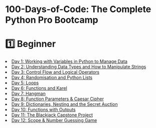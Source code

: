 # 100-Days-of-Code: The Complete Python Pro Bootcamp
# 1️⃣ Beginner 
<li> <a href = "https://github.com/marroth2808/100-Days-of-Code---The-Complete-P-ython-Pro-Bootcamp-for-2022/tree/main/Day%2001"> Day 1: Working with Variables in Python to Manage Data </a></li>
<li> <a href = "https://github.com/marroth2808/100-Days-of-Code-The-Complete-Python-Pro-Bootcamp-for-2022/tree/main/Day%2002"> Day 2: Understanding Data Types and How to Manipulate Strings </a></li>
<li> <a href = "https://github.com/marroth2808/100-Days-of-Code-The-Complete-Python-Pro-Bootcamp-for-2022/tree/main/Day%2003"> Day 3: Control Flow and Logical Operators</a></li>
<li> <a href = "https://github.com/marroth2808/100-Days-of-Code-The-Complete-Python-Pro-Bootcamp-for-2022/tree/main/Day%2004"> Day 4: Randomisation and Python Lists</a></li>
<li> <a href = "https://github.com/marroth2808/100-Days-of-Code-The-Complete-Python-Pro-Bootcamp/tree/main/Day%2005"> Day 5: Loops</a></li>
<li> <a href = "https://github.com/marroth2808/100-Days-of-Code-The-Complete-Python-Pro-Bootcamp/tree/main/Day%2006"> Day 6: Functions and Karel</a></li>
<li> <a href = "https://github.com/marroth2808/100-Days-of-Code-The-Complete-Python-Pro-Bootcamp/tree/main/Day%2007"> Day 7: Hangman</a></li>
<li> <a href = "https://github.com/marroth2808/100-Days-of-Code-The-Complete-Python-Pro-Bootcamp/tree/main/Day%2008"> Day 8: Function Parameters & Caesar Cipher</a></li>
<li> <a href = "https://github.com/marroth2808/100-Days-of-Code-The-Complete-Python-Pro-Bootcamp/tree/main/Day%2009"> Day 9: Dictionaries, Nesting and the Secret Auction</a></li>
<li> <a href = "https://github.com/marroth2808/100-Days-of-Code-The-Complete-Python-Pro-Bootcamp/tree/main/Day%2010"> Day 10: Functions with Outputs</a></li>
<li> <a href = "https://github.com/marroth2808/100-Days-of-Code-The-Complete-Python-Pro-Bootcamp/tree/main/Day%2011"> Day 11: The Blackjack Capstone Project</a></li>
<li> <a href = "https://github.com/marroth2808/100-Days-of-Code-The-Complete-Python-Pro-Bootcamp/tree/main/Day%2012"> Day 12: Scope & Number Guessing Game </a></li> 
